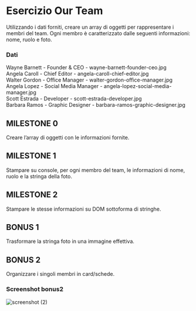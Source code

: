 # Esercizio Our Team

Utilizzando i dati forniti, creare un array di oggetti per rappresentare i membri del team.
Ogni membro è caratterizzato dalle seguenti informazioni: nome, ruolo e foto.
<br>

### Dati
Wayne Barnett - Founder & CEO - wayne-barnett-founder-ceo.jpg
<br>
Angela Caroll - Chief Editor - angela-caroll-chief-editor.jpg
<br>
Walter Gordon - Office Manager - walter-gordon-office-manager.jpg
<br>
Angela Lopez - Social Media Manager - angela-lopez-social-media-manager.jpg
<br>
Scott Estrada - Developer - scott-estrada-developer.jpg
<br>
Barbara Ramos - Graphic Designer - barbara-ramos-graphic-designer.jpg
<br>

## MILESTONE 0
Creare l’array di oggetti con le informazioni fornite.
<br>

## MILESTONE 1
Stampare su console, per ogni membro del team, le informazioni di nome, ruolo e la stringa della foto.
<br>

## MILESTONE 2
Stampare le stesse informazioni su DOM sottoforma di stringhe.
<br>

## BONUS 1
Trasformare la stringa foto in una immagine effettiva.
<br> 

## BONUS 2
Organizzare i singoli membri in card/schede.
<br>

### Screenshot bonus2
![screenshot (2)](https://github.com/MatteoSanson/js-our-team/assets/128544980/a6717def-4f31-4bd9-966f-8528e61ffce8)